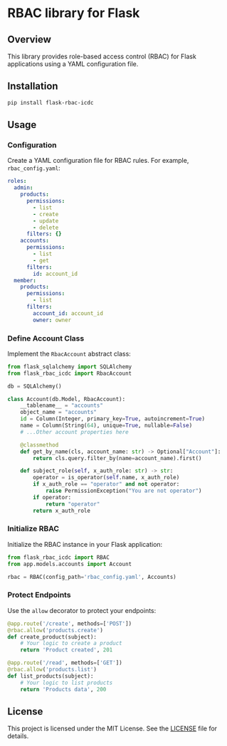 # RBAC library for Flask

## Overview

This library provides role-based access control (RBAC) for Flask applications using a YAML configuration file.

## Installation

```sh
pip install flask-rbac-icdc
```

## Usage
### Configuration
Create a YAML configuration file for RBAC rules. For example, `rbac_config.yaml`:
```yaml
roles:
  admin:
    products:
      permissions:
        - list
        - create
        - update
        - delete
      filters: {}
    accounts:
      permissions:
        - list
        - get
      filters:
        id: account_id
  member:
    products:
      permissions:
        - list
      filters:
        account_id: account_id
        owner: owner
```
### Define Account Class
Implement the `RbacAccount` abstract class:
```py
from flask_sqlalchemy import SQLAlchemy
from flask_rbac_icdc import RbacAccount

db = SQLAlchemy()

class Account(db.Model, RbacAccount):
    __tablename__ = "accounts"
    object_name = "accounts"
    id = Column(Integer, primary_key=True, autoincrement=True)
    name = Column(String(64), unique=True, nullable=False)
    # ...Other account properties here

    @classmethod
    def get_by_name(cls, account_name: str) -> Optional["Account"]:
        return cls.query.filter_by(name=account_name).first()

    def subject_role(self, x_auth_role: str) -> str:
        operator = is_operator(self.name, x_auth_role)
        if x_auth_role == "operator" and not operator:
            raise PermissionException("You are not operator")
        if operator:
            return "operator"
        return x_auth_role
```

### Initialize RBAC
Initialize the RBAC instance in your Flask application:
```py
from flask_rbac_icdc import RBAC
from app.models.accounts import Account

rbac = RBAC(config_path='rbac_config.yaml', Accounts)
```

### Protect Endpoints
Use the `allow` decorator to protect your endpoints:
```py
@app.route('/create', methods=['POST'])
@rbac.allow('products.create')
def create_product(subject):
    # Your logic to create a product
    return 'Product created', 201

@app.route('/read', methods=['GET'])
@rbac.allow('products.list')
def list_products(subject):
    # Your logic to list products
    return 'Products data', 200
```

## License
This project is licensed under the MIT License. See the [LICENSE](https://github.com/icdc-io/flask-rbac/blob/main/LICENSE) file for details.